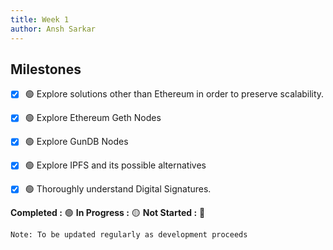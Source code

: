 ```yaml
---
title: Week 1
author: Ansh Sarkar
---
```

<!--

-->

## Milestones

- [x] 🟢 Explore solutions other than Ethereum in order to preserve scalability.
- [x] 🟢 Explore Ethereum Geth Nodes
- [x] 🟢 Explore GunDB Nodes
- [x] 🟢 Explore IPFS and its possible alternatives
- [x] 🟢 Thoroughly understand Digital Signatures.


**Completed :** 🟢    **In Progress :** 🟡    **Not Started :** 🔴

```Note: To be updated regularly as development proceeds```
